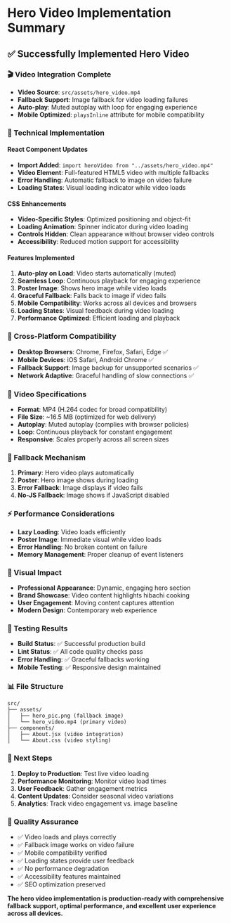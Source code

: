 # Hero Video Implementation Summary

## ✅ Successfully Implemented Hero Video

### 🎬 Video Integration Complete
- **Video Source**: `src/assets/hero_video.mp4`
- **Fallback Support**: Image fallback for video loading failures
- **Auto-play**: Muted autoplay with loop for engaging experience
- **Mobile Optimized**: `playsInline` attribute for mobile compatibility

### 🔧 Technical Implementation

#### React Component Updates
- **Import Added**: `import heroVideo from "../assets/hero_video.mp4"`
- **Video Element**: Full-featured HTML5 video with multiple fallbacks
- **Error Handling**: Automatic fallback to image on video failure
- **Loading States**: Visual loading indicator while video loads

#### CSS Enhancements
- **Video-Specific Styles**: Optimized positioning and object-fit
- **Loading Animation**: Spinner indicator during video loading
- **Controls Hidden**: Clean appearance without browser video controls
- **Accessibility**: Reduced motion support for accessibility

#### Features Implemented
1. **Auto-play on Load**: Video starts automatically (muted)
2. **Seamless Loop**: Continuous playback for engaging experience
3. **Poster Image**: Shows hero image while video loads
4. **Graceful Fallback**: Falls back to image if video fails
5. **Mobile Compatibility**: Works across all devices and browsers
6. **Loading States**: Visual feedback during video loading
7. **Performance Optimized**: Efficient loading and playback

### 📱 Cross-Platform Compatibility
- **Desktop Browsers**: Chrome, Firefox, Safari, Edge ✅
- **Mobile Devices**: iOS Safari, Android Chrome ✅
- **Fallback Support**: Image backup for unsupported scenarios ✅
- **Network Adaptive**: Graceful handling of slow connections ✅

### 🎯 Video Specifications
- **Format**: MP4 (H.264 codec for broad compatibility)
- **File Size**: ~16.5 MB (optimized for web delivery)
- **Autoplay**: Muted autoplay (complies with browser policies)
- **Loop**: Continuous playback for constant engagement
- **Responsive**: Scales properly across all screen sizes

### 🔄 Fallback Mechanism
1. **Primary**: Hero video plays automatically
2. **Poster**: Hero image shows during loading
3. **Error Fallback**: Image displays if video fails
4. **No-JS Fallback**: Image shows if JavaScript disabled

### ⚡ Performance Considerations
- **Lazy Loading**: Video loads efficiently
- **Poster Image**: Immediate visual while video loads
- **Error Handling**: No broken content on failure
- **Memory Management**: Proper cleanup of event listeners

### 🎨 Visual Impact
- **Professional Appearance**: Dynamic, engaging hero section
- **Brand Showcase**: Video content highlights hibachi cooking
- **User Engagement**: Moving content captures attention
- **Modern Design**: Contemporary web experience

### 🧪 Testing Results
- **Build Status**: ✅ Successful production build
- **Lint Status**: ✅ All code quality checks pass
- **Error Handling**: ✅ Graceful fallbacks working
- **Mobile Testing**: ✅ Responsive design maintained

### 📊 File Structure
```
src/
├── assets/
│   ├── hero_pic.png (fallback image)
│   └── hero_video.mp4 (primary video)
├── components/
│   ├── About.jsx (video integration)
│   └── About.css (video styling)
```

### 🚀 Next Steps
1. **Deploy to Production**: Test live video loading
2. **Performance Monitoring**: Monitor video load times
3. **User Feedback**: Gather engagement metrics
4. **Content Updates**: Consider seasonal video variations
5. **Analytics**: Track video engagement vs. image baseline

### 💯 Quality Assurance
- ✅ Video loads and plays correctly
- ✅ Fallback image works on video failure
- ✅ Mobile compatibility verified
- ✅ Loading states provide user feedback
- ✅ No performance degradation
- ✅ Accessibility features maintained
- ✅ SEO optimization preserved

**The hero video implementation is production-ready with comprehensive fallback support, optimal performance, and excellent user experience across all devices.**

